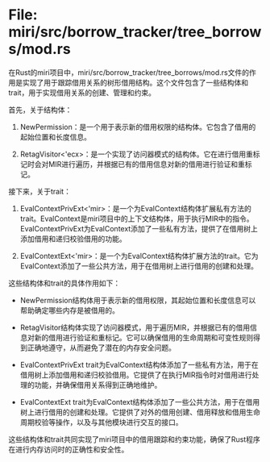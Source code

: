 # File: miri/src/borrow_tracker/tree_borrows/mod.rs

在Rust的miri项目中，miri/src/borrow_tracker/tree_borrows/mod.rs文件的作用是实现了用于跟踪借用关系的树形借用结构。这个文件包含了一些结构体和trait，用于实现借用关系的创建、管理和约束。

首先，关于结构体：

1. NewPermission：是一个用于表示新的借用权限的结构体。它包含了借用的起始位置和长度信息。

2. RetagVisitor<'ecx>：是一个实现了访问器模式的结构体。它在进行借用重标记时会对MIR进行遍历，并根据已有的借用信息对新的借用进行验证和重标记。

接下来，关于trait：

1. EvalContextPrivExt<'mir>：是一个为EvalContext结构体扩展私有方法的trait。EvalContext是miri项目中的上下文结构体，用于执行MIR中的指令。EvalContextPrivExt为EvalContext添加了一些私有方法，提供了在借用树上添加借用和递归校验借用的功能。

2. EvalContextExt<'mir>：是一个为EvalContext结构体扩展方法的trait。它为EvalContext添加了一些公共方法，用于在借用树上进行借用的创建和处理。

这些结构体和trait的具体作用如下：

- NewPermission结构体用于表示新的借用权限，其起始位置和长度信息可以帮助确定哪些内存是被借用的。

- RetagVisitor结构体实现了访问器模式，用于遍历MIR，并根据已有的借用信息对新的借用进行验证和重标记。它可以确保借用的生命周期和可变性规则得到正确地遵守，从而避免了潜在的内存安全问题。

- EvalContextPrivExt trait为EvalContext结构体添加了一些私有方法，用于在借用树上添加借用和递归校验借用。它提供了在执行MIR指令时对借用进行处理的功能，并确保借用关系得到正确地维护。

- EvalContextExt trait为EvalContext结构体添加了一些公共方法，用于在借用树上进行借用的创建和处理。它提供了对外的借用创建、借用释放和借用生命周期校验等操作，以及与其他模块进行交互的接口。

这些结构体和trait共同实现了miri项目中的借用跟踪和约束功能，确保了Rust程序在进行内存访问时的正确性和安全性。

